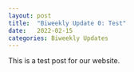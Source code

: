 ```yaml
---
layout: post
title:  "Biweekly Update 0: Test"
date:   2022-02-15
categories: Biweekly Updates
---
```


This is a test post for our website.